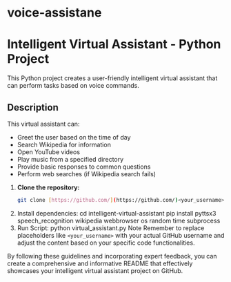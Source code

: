 # voice-assistane
# Intelligent Virtual Assistant - Python Project

This Python project creates a user-friendly intelligent virtual assistant that can perform tasks based on voice commands.
## Description
This virtual assistant can:
* Greet the user based on the time of day
* Search Wikipedia for information
* Open YouTube videos
* Play music from a specified directory
* Provide basic responses to common questions
* Perform web searches (if Wikipedia search fails)
1. **Clone the repository:**
   ```bash
   git clone [https://github.com/](https://github.com/)<your_username>/intelligent-virtual-assistant.git
2. Install dependencies:
   cd intelligent-virtual-assistant
   pip install pyttsx3 speech_recognition wikipedia webbrowser os random time subprocess
3. Run Script:
   python virtual_assistant.py
Note
Remember to replace placeholders like `<your_username>` with your actual GitHub username and adjust the content based on your specific code functionalities.

By following these guidelines and incorporating expert feedback, you can create a comprehensive and informative README that effectively showcases your intelligent virtual assistant project on GitHub.

